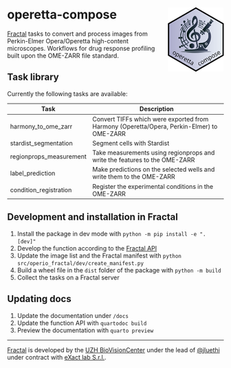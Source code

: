 # operetta-compose <img align="right" height="150" src="docs/images/operetta-compose_logo.png">

[Fractal](https://fractal-analytics-platform.github.io/fractal-tasks-core/) tasks to convert and process images from Perkin-Elmer Opera/Operetta high-content microscopes. Workflows for drug response profiling built upon the OME-ZARR file standard. 

## Task library

Currently the following tasks are available:

| Task  | Description |   
|---|---|
| harmony_to_ome_zarr | Convert TIFFs which were exported from Harmony (Operetta/Opera, Perkin-Elmer) to OME-ZARR |
| stardist_segmentation | Segment cells with Stardist | 
| regionprops_measurement | Take measurements using regionprops and write the features to the OME-ZARR | 
| label_prediction | Make predictions on the selected wells and write them to the OME-ZARR | 
| condition_registration | Register the experimental conditions in the OME-ZARR | 

## Development and installation in Fractal

1. Install the package in dev mode with `python -m pip install -e ".[dev]"`
2. Develop the function according to the [Fractal API](https://fractal-analytics-platform.github.io/version_2/)
3. Update the image list and the Fractal manifest with `python src/operio_fractal/dev/create_manifest.py`
4. Build a wheel file in the `dist` folder of the package with `python -m build`
5. Collect the tasks on a Fractal server


## Updating docs

1. Update the documentation under `/docs` 
2. Update the function API with `quartodoc build`
3. Preview the documentation with `quarto preview`

---

[Fractal](https://fractal-analytics-platform.github.io/fractal-tasks-core/) is developed by the [UZH BioVisionCenter](https://www.biovisioncenter.uzh.ch/de.html) under the lead of [@jluethi](https://github.com/jluethi) under contract with [eXact lab S.r.l.](https://www.exact-lab.it).
